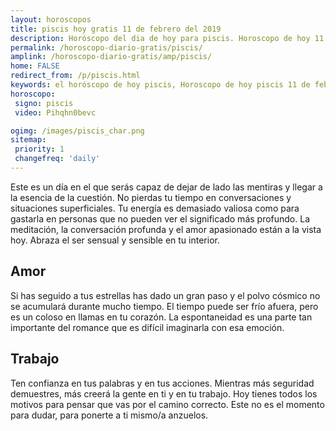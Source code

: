 ```yaml
---
layout: horoscopos
title: piscis hoy gratis 11 de febrero del 2019 
description: Horóscopo del dia de hoy para piscis. Horoscopo de hoy 11 de febrero del 2019. Las predicciones de amor, trabajo, vida personal gratis.
permalink: /horoscopo-diario-gratis/piscis/
amplink: /horoscopo-diario-gratis/amp/piscis/
home: FALSE
redirect_from: /p/piscis.html
keywords: el horóscopo de hoy piscis, Horoscopo de hoy piscis 11 de febrero del 2019,horóscopo del día,horoscopo del dia de hoy,horoscopo de hoy,horoscopo de hoy piscis,piscis hoy,signos zodiacales,horóscopo de hoy,horoscopos de hoy,horoscopo piscis hoy,horoscopo de piscis de hoy,horóscopo de hoy piscis,horoscopos,piscis de hoy,los horoscopos de hoy,piscis de hoy,piscis 11 de febrero del 2019,signos zodiacales 2019, el horoscopo de hoy
horoscopo:
 signo: piscis
 video: Pihqhn0bevc

ogimg: /images/piscis_char.png
sitemap:
 priority: 1
 changefreq: 'daily'
---
```



Este es un día en el que serás capaz de dejar de lado las mentiras y llegar a la esencia de la cuestión. No pierdas tu tiempo en conversaciones y situaciones superficiales. Tu energía es demasiado valiosa como para gastarla en personas que no pueden ver el significado más profundo. La meditación, la conversación profunda y el amor apasionado están a la vista hoy. Abraza el ser sensual y sensible en tu interior.

## Amor

Si has seguido a tus estrellas has dado un gran paso y el polvo cósmico no se acumulará durante mucho tiempo. El tiempo puede ser frío afuera, pero es un coloso en llamas en tu corazón. La espontaneidad es una parte tan importante del romance que es difícil imaginarla con esa emoción.

## Trabajo

Ten confianza en tus palabras y en tus acciones. Mientras más seguridad demuestres, más creerá la gente en ti y en tu trabajo. Hoy tienes todos los motivos para pensar que vas por el camino correcto. Este no es el momento para dudar, para ponerte a ti mismo/a anzuelos.